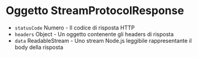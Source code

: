 # Oggetto StreamProtocolResponse

* `statusCode` Numero - Il codice di risposta HTTP
* `headers` Object - Un oggetto contenente gli headers di risposta
* `data` ReadableStream - Uno stream Node.js leggibile rappresentante il body della risposta